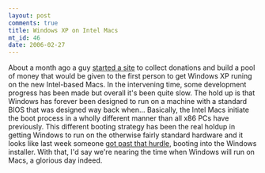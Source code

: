 ```yaml
--- 
layout: post
comments: true
title: Windows XP on Intel Macs
mt_id: 46
date: 2006-02-27
---
```

About a month ago a guy [started a site](http://windowsxp.onmac.net/The%20Contest.html) to collect donations and build a pool of money that would be given to the first person to get Windows XP runing on the new Intel-based Macs.  In the intervening time, some development progress has been made but overall it's been quite slow.  The hold up is that Windows has forever been designed to run on a machine with a standard BIOS that was designed way back when...  Basically, the Intel Macs initiate the boot process in a wholly different manner than all x86 PCs have previously.  This different booting strategy has been the real holdup in getting Windows to run on the otherwise fairly standard hardware and it looks like last week someone [got past that hurdle](http://windows.onmac.net/2006/02/21/the-windows-installer-loaded-on-an-imac/), booting into the Windows installer.  With that, I'd say we're nearing the time when Windows will run on Macs, a glorious day indeed.
